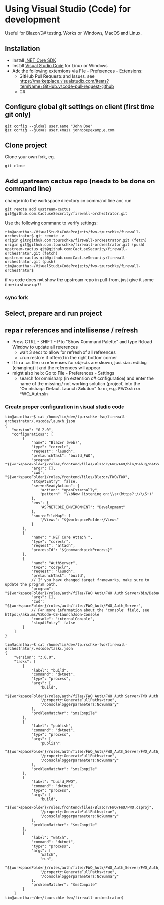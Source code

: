 # Using Visual Studio (Code) for development

Useful for Blazor/C# testing. Works on Windows, MacOS and Linux.

## Installation

- Install [.NET Core SDK](https://docs.microsoft.com/en-us/dotnet/core/install/linux-ubuntu#1804-)
- Install [Visual Studio Code](https://code.visualstudio.com/Download) for Linux or Windows
- Add the following extensions via File - Preferences - Extensions:
  - GitHub Pull Requests and Issues, see <https://marketplace.visualstudio.com/items?itemName=GitHub.vscode-pull-request-github>
  - C#
  
## Configure global git settings on client (first time git only)

    git config --global user.name "John Doe"
    git config --global user.email johndoe@example.com

## Clone project
Clone your own fork, eg.

    git clone 

## Add upstream cactus repo (needs to be done on command line)

change into the workspace directory on command line and run

    git remote add upstream-cactus git@github.com:CactuseSecurity/firewall-orchestrator.git

Use the following command to verify settings:

    tim@acantha:~/VisualStudioCodeProjects/fwo-tpurschke/firewall-orchestrator$ git remote -v
    origin git@github.com:tpurschke/firewall-orchestrator.git (fetch)
    origin git@github.com:tpurschke/firewall-orchestrator.git (push)
    upstream-cactus git@github.com:CactuseSecurity/firewall-orchestrator.git (fetch)
    upstream-cactus git@github.com:CactuseSecurity/firewall-orchestrator.git (push)
    tim@acantha:~/VisualStudioCodeProjects/fwo-tpurschke/firewall-orchestrator$ 

if vs code does not show the upstream repo in pull-from, just give it some time to show up?!

### sync fork

## Select, prepare and run project

## repair references and intellisense / refresh 

- Press CTRL - SHIFT - P to "Show Command Palette" and type Reload Window to update all references
  - wait 3 secs to allow for refresh of all references
  - +run restore if offered in the right bottom corner
- if in a .cs file no references for objects are shown, just start editing (changing) it and the references will appear
- might also help: Go to File - Preferences - Settings
  - search for omnisharp (in extension c# configuration) and enter the name of the missing / not working solution (project) into the "Omnisharp: Default Launch Solution" form, e.g. FWO.sln or FWO_Auth.sln

### Create proper configuration in visual studio code
```console
tim@acantha:~$ cat /home/tim/dev/tpurschke-fwo/firewall-orchestrator/.vscode/launch.json 
{
   "version": "0.2.0",
   "configurations": [
        {
            "name": "Blazor (web)",
            "type": "coreclr",
            "request": "launch",
            "preLaunchTask": "build_FWO",
            "program": "${workspaceFolder}/roles/frontend/files/Blazor/FWO/FWO/bin/Debug/netcoreapp3.1/FWO.dll",
            "args": [],
            "cwd": "${workspaceFolder}/roles/frontend/files/Blazor/FWO/FWO",
            "stopAtEntry": false,
            "serverReadyAction": {
                "action": "openExternally",
                "pattern": "\\bNow listening on:\\s+(https?://\\S+)"
            },
            "env": {
                "ASPNETCORE_ENVIRONMENT": "Development"
            },
            "sourceFileMap": {
                "/Views": "${workspaceFolder}/Views"
            }
        },
        {
            "name": ".NET Core Attach ",
            "type": "coreclr",
            "request": "attach",
            "processId": "${command:pickProcess}"
        },
        {
            "name": "AuthServer",
            "type": "coreclr",
            "request": "launch",
            "preLaunchTask": "build",
            // If you have changed target frameworks, make sure to update the program path.
            "program": "${workspaceFolder}/roles/auth/files/FWO_Auth/FWO_Auth_Server/bin/Debug/netcoreapp3.1/FWO_Auth_Server.dll",
            "args": [],
            "cwd": "${workspaceFolder}/roles/auth/files/FWO_Auth/FWO_Auth_Server",
            // For more information about the 'console' field, see https://aka.ms/VSCode-CS-LaunchJson-Console
            "console": "internalConsole",
            "stopAtEntry": false
        }
    ]
}

tim@acantha:~$ cat /home/tim/dev/tpurschke-fwo/firewall-orchestrator/.vscode/tasks.json 
{
    "version": "2.0.0",
    "tasks": [
        {
            "label": "build",
            "command": "dotnet",
            "type": "process",
            "args": [
                "build",
                "${workspaceFolder}/roles/auth/files/FWO_Auth/FWO_Auth_Server/FWO_Auth_Server.csproj",
                "/property:GenerateFullPaths=true",
                "/consoleloggerparameters:NoSummary"
            ],
            "problemMatcher": "$msCompile"
        },
        {
            "label": "publish",
            "command": "dotnet",
            "type": "process",
            "args": [
                "publish",
                "${workspaceFolder}/roles/auth/files/FWO_Auth/FWO_Auth_Server/FWO_Auth_Server.csproj",
                "/property:GenerateFullPaths=true",
                "/consoleloggerparameters:NoSummary"
            ],
            "problemMatcher": "$msCompile"
        },
        {
            "label": "build_FWO",
            "command": "dotnet",
            "type": "process",
            "args": [
                "build",
                "${workspaceFolder}/roles/frontend/files/Blazor/FWO/FWO/FWO.csproj",
                "/property:GenerateFullPaths=true",
                "/consoleloggerparameters:NoSummary"
            ],
            "problemMatcher": "$msCompile"
        },
        {
            "label": "watch",
            "command": "dotnet",
            "type": "process",
            "args": [
                "watch",
                "run",
                "${workspaceFolder}/roles/auth/files/FWO_Auth/FWO_Auth_Server/FWO_Auth_Server.csproj",
                "/property:GenerateFullPaths=true",
                "/consoleloggerparameters:NoSummary"
            ],
            "problemMatcher": "$msCompile"
        }
    ]
tim@acantha:~/dev/tpurschke-fwo/firewall-orchestrator$ 
```
